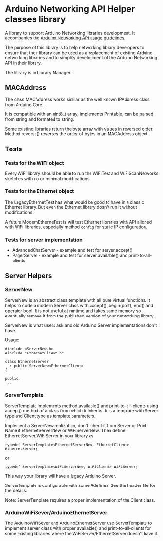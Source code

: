 
# Arduino Networking API Helper classes library

A library to support Arduino Networking libraries development. It accompanies the [Arduino Networking API usage guidelines](https://github.com/JAndrassy/Arduino-Networking-API/blob/main/ArduinoNetAPIDev.md).

The purpose of this library is to help networking library developers to ensure that their library can be used as a replacement of existing Arduino networking libraries and to simplify development of the Arduino Networking API in their library.

The library is in Library Manager.

## MACAddress

The class MACAddress works similar as the well known IPAddress class from Arduino Core.

It is compatible with an uint8_t array, implements Printable, can be parsed from string and formated to string.

Some existing libraries return the byte array with values in reversed order. Method reverse() reverses the order of bytes in an MACAddress object.

## Tests

### Tests for the WiFi object

Every WiFi library should be able to run the WiFiTest and WiFiScanNetworks sketches with no or minimal modifications.


### Tests for the Ethernet object

The LegacyEthernetTest has what would be good to have in a classic Ethernet library. But even the Ethernet library dosn't run it without modifications.

A future ModernEtherneTest is will test Ethernet libraries with API aligned with WiFi libraries, especially method `config` for static IP configuration.

### Tests for server implementation

* AdvancedChatServer - example and test for server.accept()
* PagerServer - example and test for server.available() and print-to-all-clients 

## Server Helpers

### ServerNew

ServerNew is an abstract class template with all pure virtual functions. It helps to code a modern Server class with accept(), begin(port), end() and operator bool. It is not useful at runtime and takes same memory so eventually remove it from the published version of your networking library.

ServerNew is what users ask and old Arduino Server implementations don't have.

Usage:
```
#include <ServerNew.h>
#include "EthernetClient.h"

class EthernetServer
  : public ServerNew<EthernetClient>
{

public:
...
```


### ServerTemplate

ServerTemplate implements method available() and print-to-all-clients using accept() method of a class from which it inherits. It is a template with Server type and Client type as template parameters.

Implement a ServerNew realization, don't inherit it from Server or Print. Name it EthernetServerNew or WiFiServerNew. Then define EthernetServer/WiFiServer in your library as 
```
typedef ServerTemplate<EthernetServerNew, EthernetClient> EthernetServer;
```
or
```
typedef ServerTemplate<WiFiServerNew, WiFiClient> WiFiServer;
```

This way your library will have a legacy Arduino Server.

ServerTemplate is configurable with some #defines. See the header file for the details.

Note: ServerTemplate requires a proper implementation of the Client class.

### ArduinoWiFiSever/ArduinoEthernetServer

The ArduinoWiFiSever and ArduinoEthernetServer use ServerTemplate to implement server class with proper available() and print-to-all-clients for some existing libraries where the WiFiServer/EthernetServer doesn't have it.


